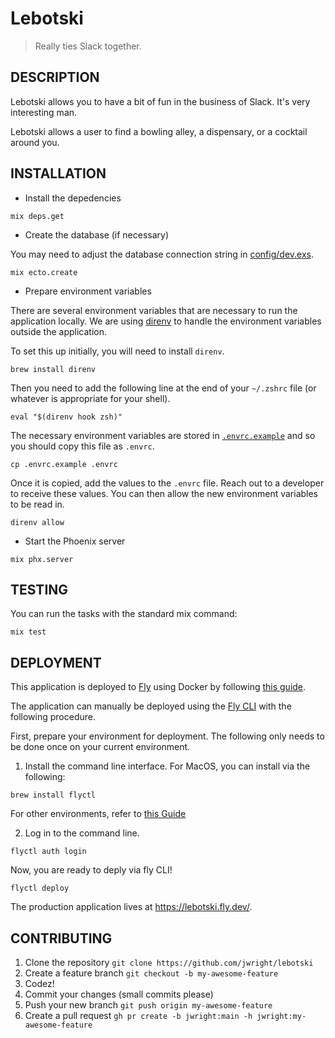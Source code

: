 Lebotski
========

> Really ties Slack together.

## DESCRIPTION

Lebotski allows you to have a bit of fun in the business of Slack. It's very interesting man.

Lebotski allows a user to find a bowling alley, a dispensary, or a cocktail around you.

## INSTALLATION

* Install the depedencies

```
mix deps.get
```

* Create the database (if necessary)

You may need to adjust the database connection string in [config/dev.exs](config/dev.exs).

```
mix ecto.create
```

* Prepare environment variables

There are several environment variables that are necessary to run the application locally. We are using [direnv](https://direnv.net/) to handle the environment variables outside the application.

To set this up initially, you will need to install `direnv`.

```
brew install direnv
```

Then you need to add the following line at the end of your `~/.zshrc` file (or whatever is appropriate for your shell).

```
eval "$(direnv hook zsh)"
```

The necessary environment variables are stored in [`.envrc.example`](.envrc.example) and so you should copy this file as `.envrc`.

```
cp .envrc.example .envrc
```

Once it is copied, add the values to the `.envrc` file. Reach out to a developer to receive these values. You can then allow the new environment variables to be read in.

```
direnv allow
```

* Start the Phoenix server

```
mix phx.server
```

## TESTING

You can run the tasks with the standard mix command:

```
mix test
```

## DEPLOYMENT

This application is deployed to [Fly](fly.io) using Docker by following [this guide](https://fly.io/docs/getting-started/elixir/).

The application can manually be deployed using the [Fly CLI](https://fly.io/docs/getting-started/installing-flyctl/) with the following procedure.

First, prepare your environment for deployment. The following only needs to be done once on your current environment.

1. Install the command line interface. For MacOS, you can install via the following:

```
brew install flyctl
```

For other environments, refer to [this Guide](https://fly.io/docs/getting-started/installing-flyctl/)

2. Log in to the command line.

```
flyctl auth login
```

Now, you are ready to deply via fly CLI!

```
flyctl deploy
```

The production application lives at https://lebotski.fly.dev/.

## CONTRIBUTING

1. Clone the repository `git clone https://github.com/jwright/lebotski`
1. Create a feature branch `git checkout -b my-awesome-feature`
1. Codez!
1. Commit your changes (small commits please)
1. Push your new branch `git push origin my-awesome-feature`
1. Create a pull request `gh pr create -b jwright:main -h jwright:my-awesome-feature`

